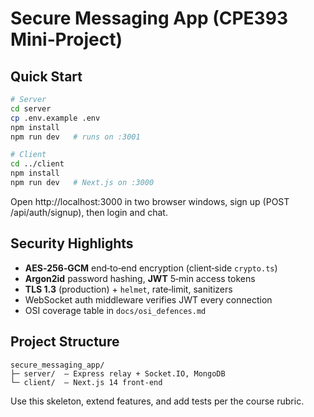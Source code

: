 
# Secure Messaging App (CPE393 Mini‑Project)

## Quick Start

```bash
# Server
cd server
cp .env.example .env
npm install
npm run dev   # runs on :3001

# Client
cd ../client
npm install
npm run dev   # Next.js on :3000
```

Open http://localhost:3000 in two browser windows, sign up (POST /api/auth/signup), then login and chat.

## Security Highlights

* **AES‑256‑GCM** end‑to‑end encryption (client‑side `crypto.ts`)
* **Argon2id** password hashing, **JWT** 5‑min access tokens
* **TLS 1.3** (production) + `helmet`, rate‑limit, sanitizers
* WebSocket auth middleware verifies JWT every connection
* OSI coverage table in `docs/osi_defences.md`

## Project Structure

```
secure_messaging_app/
├─ server/  – Express relay + Socket.IO, MongoDB
└─ client/  – Next.js 14 front‑end
```

Use this skeleton, extend features, and add tests per the course rubric.
